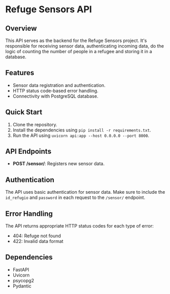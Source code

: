 # Refuge Sensors API

## Overview

This API serves as the backend for the Refuge Sensors project. It's responsible for receiving sensor data, authenticating incoming data, do the logic of counting the number of people in a refugee 
and storing it in a database.

## Features

- Sensor data registration and authentication.
- HTTP status code-based error handling.
- Connectivity with PostgreSQL database.

## Quick Start

1. Clone the repository.
2. Install the dependencies using `pip install -r requirements.txt`.
3. Run the API using `uvicorn api:app --host 0.0.0.0 --port 8000`.

## API Endpoints

- **POST /sensor/**: Registers new sensor data.

## Authentication

The API uses basic authentication for sensor data. Make sure to include the `id_refugio` and `password` in each request to the `/sensor/` endpoint.

## Error Handling

The API returns appropriate HTTP status codes for each type of error:

- 404: Refuge not found
- 422: Invalid data format

## Dependencies

- FastAPI
- Uvicorn
- psycopg2
- Pydantic

